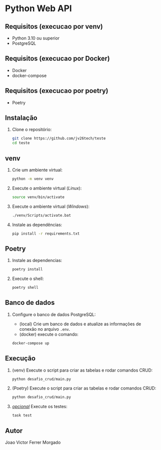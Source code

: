 # Python Web API

## Requisitos (execucao por venv)
- Python 3.10 ou superior
- PostgreSQL

## Requisitos (execucao por Docker)
- Docker
- docker-compose

## Requisitos (execucao por poetry)
- Poetry

## Instalação

1. Clone o repositório:
    ```bash
    git clone https://github.com/jv26tech/teste
    cd teste
    ```

## venv

1. Crie um ambiente virtual:
    ```bash
    python -m venv venv
    ```

2. Execute o ambiente virtual (*Linux*):
    ```bash
    source venv/bin/activate
    ```

3. Execute o ambiente virtual (*Windows*):
     ```bash
    ./venv/Scripts/activate.bat
    ```

4. Instale as dependências:
    ```bash
    pip install -r requirements.txt
    ```

## Poetry

1. Instale as dependencias:
    ```bash
    poetry install
    ```

2. Execute o shell:
    ```bash
    poetry shell
    ```

## Banco de dados
1. Configure o banco de dados PostgreSQL:
    - (local) Crie um banco de dados e atualize as informações de conexão no arquivo `.env`.
    - (docker) execute o comando:

    ```bash
    docker-compose up
    ```

## Execução

1. (venv) Execute o script para criar as tabelas e rodar comandos CRUD:
    ```bash
    python desafio_crud/main.py
    ```

1. (Poetry) Execute o script para criar as tabelas e rodar comandos CRUD:
    ```bash
    python desafio_crud/main.py
    ```

2. [*opcional*](Poetry) Execute os testes:
    ```bash
    task test
    ```

## Autor
Joao Victor Ferrer Morgado